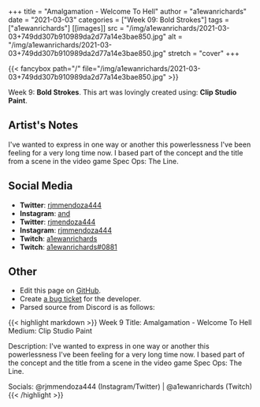 +++
title =       "Amalgamation - Welcome To Hell"
author =      "a1ewanrichards"
date =        "2021-03-03"
categories =  ["Week 09: Bold Strokes"]
tags =        ["a1ewanrichards"]
[[images]]
                      src = "/img/a1ewanrichards/2021-03-03+749dd307b910989da2d77a14e3bae850.jpg"
                      alt = "/img/a1ewanrichards/2021-03-03+749dd307b910989da2d77a14e3bae850.jpg"
                      stretch = "cover"
+++


{{< fancybox path="/" file="/img/a1ewanrichards/2021-03-03+749dd307b910989da2d77a14e3bae850.jpg" >}}


Week 9: **Bold Strokes**. This art was lovingly created using: **Clip Studio Paint**.

## Artist's Notes

I've wanted to express in one way or another this powerlessness I've been feeling for a very long time now. I based part of the concept and the title from a scene in the video game Spec Ops: The Line.

## Social Media

- **Twitter**: [rjmmendoza444]()
- **Instagram**: [and]()
- **Twitter**: [rjmendoza444]()
- **Instagram**: [rjmmendoza444]()
- **Twitch**: [a1ewanrichards]()
- **Twitch**: [a1ewanrichards#0881]()


## Other

- Edit this page on [GitHub](https://github.com/teaminkling/web-refresh/edit/main/blog/content/blog/a1ewanrichards-week-9-7020.md).
- Create [a bug ticket](https://github.com/teaminkling/web-refresh/issues/new?assignees=&labels=bug&template=problem-report.md&title=) for the developer.
- Parsed source from Discord is as follows:

{{< highlight markdown >}}
Week 9
Title: Amalgamation - Welcome To Hell
Medium: Clip Studio Paint

Description: I've wanted to express in one way or another this powerlessness I've been feeling for a very long time now. I based part of the concept and the title from a scene in the video game Spec Ops: The Line.

Socials: @rjmmendoza444 (Instagram/Twitter) | @a1ewanrichards (Twitch)
{{< /highlight >}}
